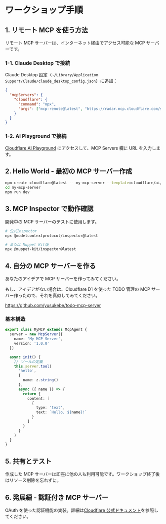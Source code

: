 # ワークショップ手順

## 1. リモート MCP を使う方法

リモート MCP サーバーは、インターネット経由でアクセス可能な MCP サーバーです。

### 1-1. Claude Desktop で接続

Claude Desktop 設定（`~/Library/Application Support/Claude/claude_desktop_config.json`）に追加：

```json
{
  "mcpServers": {
    "cloudflare": {
      "command": "npx",
      "args": ["mcp-remote@latest", "https://radar.mcp.cloudflare.com/sse"]
    }
  }
}
```

### 1-2. AI Playground で接続

[Cloudflare AI Playground](https://playground.ai.cloudflare.com/) にアクセスして、MCP Servers 欄に URL を入力します。

## 2. Hello World - 最初の MCP サーバー作成

```bash
npm create cloudflare@latest -- my-mcp-server --template=cloudflare/ai/demos/remote-mcp-authless
cd my-mcp-server
npm run dev
```

## 3. MCP Inspector で動作確認

開発中の MCP サーバーのテストに使用します。

```bash
# 公式Inspector
npx @modelcontextprotocol/inspector@latest

# または Muppet Kit版
npx @muppet-kit/inspector@latest
```

## 4. 自分の MCP サーバーを作る

あなたのアイデアで MCP サーバーを作ってみてください。

もし、アイデアがない場合は、Cloudflare D1 を使った TODO 管理の MCP サーバー作ったので、それを真似してみてください。

https://github.com/yusukebe/todo-mcp-server

### 基本構造

```typescript
export class MyMCP extends McpAgent {
  server = new McpServer({
    name: 'My MCP Server',
    version: '1.0.0'
  })

  async init() {
    // ツールの定義
    this.server.tool(
      'hello',
      {
        name: z.string()
      },
      async ({ name }) => {
        return {
          content: [
            {
              type: 'text',
              text: `Hello, ${name}!`
            }
          ]
        }
      }
    )
  }
}
```

## 5. 共有とテスト

作成した MCP サーバーは即座に他の人も利用可能です。ワークショップ終了後はリソース削除を忘れずに。

## 6. 発展編 - 認証付き MCP サーバー

OAuth を使った認証機能の実装。詳細は[Cloudflare 公式ドキュメント](https://developers.cloudflare.com/agents/model-context-protocol/authorization/)を参照してください。
